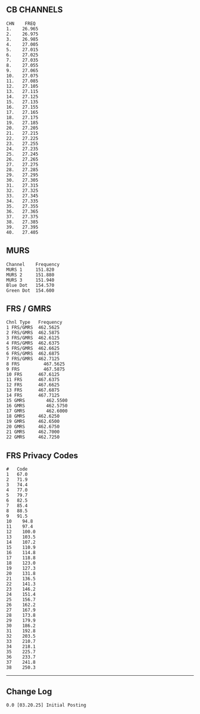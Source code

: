## CB CHANNELS  

    CHN    FREQ  
    1.    26.965  
    2.    26.975     
    3.    26.985  
    4.    27.005     
    5.    27.015  
    6.    27.025     
    7.    27.035     
    8.    27.055  
    9.    27.065  
    10.   27.075  
    11.   27.085  
    12.   27.105  
    13.   27.115  
    14.   27.125  
    15.   27.135  
    16.   27.155  
    17.   27.165  
    18.   27.175  
    19.   27.185  
    20.   27.205  
    21.   27.215  
    22.   27.225  
    23.   27.255  
    24.   27.235  
    25.   27.245  
    26.   27.265  
    27.   27.275     
    28.   27.285  
    29.   27.295  
    30.   27.305  
    31.   27.315  
    32.   27.325  
    33.   27.345     
    34.   27.335     
    35.   27.355  
    36.   27.365  
    37.   27.375  
    38.   27.385  
    39.   27.395  
    40.   27.405 


## MURS

    Channel    Frequency  
    MURS 1     151.820  
    MURS 2     151.880  
    MURS 3     151.940  
    Blue Dot   154.570  
    Green Dot  154.600  
 
## FRS / GMRS  

    Chnl Type 	Frequency  
    1 FRS/GMRS 	462.5625  
    2 FRS/GMRS 	462.5875  
    3 FRS/GMRS 	462.6125  
    4 FRS/GMRS 	462.6375  
    5 FRS/GMRS 	462.6625  
    6 FRS/GMRS 	462.6875  
    7 FRS/GMRS 	462.7125  
    8 FRS		  467.5625  
    9 FRS		  467.5875  
    10 FRS 		467.6125  
    11 FRS 		467.6375  
    12 FRS 		467.6625  
    13 FRS 		467.6875  
    14 FRS 		467.7125  
    15 GMRS 	   462.5500  
    16 GMRS 	   462.5750  
    17 GMRS 	   462.6000  
    18 GMRS		462.6250  
    19 GMRS		462.6500  
    20 GMRS		462.6750  
    21 GMRS		462.7000  
    22 GMRS		462.7250  

## FRS Privacy Codes 

    # 	Code  
    1 	67.0  
    2 	71.9  
    3 	74.4  
    4 	77.0  
    5 	79.7  
    6 	82.5  
    7 	85.4  
    8 	88.5  
    9 	91.5  
    10    94.8  
    11    97.4  
    12    100.0  
    13    103.5  
    14    107.2  
    15    110.9  
    16    114.8  
    17    118.8  
    18    123.0  
    19    127.3  
    20    131.8  
    21    136.5  
    22    141.3  
    23    146.2  
    24    151.4  
    25    156.7  
    26    162.2  
    27    167.9  
    28    173.8  
    29    179.9  
    30    186.2  
    31    192.8  
    32    203.5  
    33    210.7  
    34    218.1  
    35    225.7  
    36    233.7  
    37    241.8  
    38    250.3  

---
## Change Log
	0.0 [03.20.25] Initial Posting
